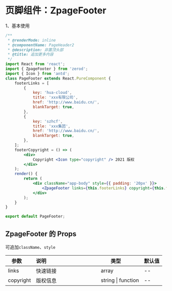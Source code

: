 <!-- @routePath:/component-doc/ZpageFooter-doc -->

# 页脚组件：ZpageFooter

1、基本使用

<div class="z-demo-box" data-render="demo1" data-title="基本使用"></div>

```jsx
/**
 * @renderMode: inline
 * @componentName: PageHeader2
 * @description: 非置顶头部
 * @title: 追加更多内容
 */
import React from 'react';
import { ZpageFooter } from 'zerod';
import { Icon } from 'antd';
class PageFooter extends React.PureComponent {
    footerLinks = [
        {
            key: 'hua-cloud',
            title: 'xxx有限公司',
            href: 'http://www.baidu.cn/',
            blankTarget: true,
        },
        {
            key: 'szhcf',
            title: 'xxx集团',
            href: 'http://www.baidu.cn/',
            blankTarget: true,
        },
    ];
    footerCopyright = () => (
        <div>
            Copyright <Icon type="copyright" /> 2021 版权
        </div>
    );
    render() {
        return (
            <div className="app-body" style={{ padding: '20px' }}>
                <ZpageFooter links={this.footerLinks} copyright={this.footerCopyright} />
            </div>
        );
    }
}

export default PageFooter;
```

## ZpageFooter 的 Props

可追加`className`、`style`

| 参数                                                       | 说明                                     | 类型               | 默认值 |
| ---------------------------------------------------------- | ---------------------------------------- | ------------------ | ------ |
| links                                                      | 快速链接                                 | array              | --     |
| <i class="zero-icon zerod-shengchangzhouqi"></i> copyright | 版权信息                                 | string \| function | --     |
